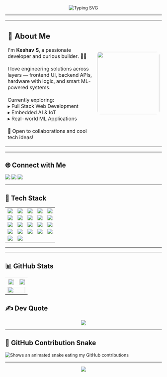 <!-- Header Typing Animation -->
<div align="center">
  <img src="https://readme-typing-svg.herokuapp.com?font=Fira+Code&duration=3000&pause=1000&color=00F7FF&center=true&vCenter=true&width=500&lines=Hey+I'm+Keshav+S;Fullstack+Dev+%7C+ML+%26+IoT+Enthusiast;Welcome+to+my+GitHub+space+%F0%9F%92%AB" alt="Typing SVG" />
</div>

---

<table>
  <tr>
    <td width="65%">
      <h2>💫 About Me</h2>
      <p>
        I'm <strong>Keshav S</strong>, a passionate developer and curious builder. 👨‍💻<br><br>
        I love engineering solutions across layers — frontend UI, backend APIs, hardware with logic, and smart ML-powered systems.<br><br>
        Currently exploring:<br>
        ▸ Full Stack Web Development<br>
        ▸ Embedded AI & IoT<br>
        ▸ Real-world ML Applications<br><br>
        🤝 Open to collaborations and cool tech ideas!
      </p>
    </td>
    <td align="center">
      <img src="https://media3.giphy.com/media/FcqKy4Kj7XOK0hCW4g/giphy.gif" width="200px" height="200px" style="border-radius:10px;" />
    </td>
  </tr>
</table>

---

## 🌐 Connect with Me  
<p>
  <a href="mailto:kodewithkeshav@gmail.com"><img src="https://img.shields.io/badge/Gmail-D14836?style=for-the-badge&logo=gmail&logoColor=white"/></a>
  <a href="https://instagram.com/_.keshav1023.___"><img src="https://img.shields.io/badge/Instagram-%23E4405F.svg?style=for-the-badge&logo=Instagram&logoColor=white"/></a>
  <a href="https://linkedin.com/in/keshav-s-545345266"><img src="https://img.shields.io/badge/LinkedIn-%230077B5.svg?style=for-the-badge&logo=linkedin&logoColor=white"/></a>
</p>

---

## 🧰 Tech Stack

<table>
  <tr>
    <td><img src="https://img.shields.io/badge/C-%2300599C.svg?style=for-the-badge&logo=c&logoColor=white"/></td>
    <td><img src="https://img.shields.io/badge/C++-%2300599C.svg?style=for-the-badge&logo=c%2B%2B&logoColor=white"/></td>
    <td><img src="https://img.shields.io/badge/Python-3670A0?style=for-the-badge&logo=python&logoColor=ffdd54"/></td>
    <td><img src="https://img.shields.io/badge/Java-%23ED8B00.svg?style=for-the-badge&logo=openjdk&logoColor=white"/></td>
    <td><img src="https://img.shields.io/badge/Dart-%230175C2.svg?style=for-the-badge&logo=dart&logoColor=white"/></td>
  </tr>
  <tr>
    <td><img src="https://img.shields.io/badge/HTML5-%23E34F26.svg?style=for-the-badge&logo=html5&logoColor=white"/></td>
    <td><img src="https://img.shields.io/badge/CSS3-%231572B6.svg?style=for-the-badge&logo=css3&logoColor=white"/></td>
    <td><img src="https://img.shields.io/badge/JavaScript-%23323330.svg?style=for-the-badge&logo=javascript&logoColor=%23F7DF1E"/></td>
    <td><img src="https://img.shields.io/badge/React-%2320232a.svg?style=for-the-badge&logo=react&logoColor=%2361DAFB"/></td>
    <td><img src="https://img.shields.io/badge/Flutter-%2302569B.svg?style=for-the-badge&logo=Flutter&logoColor=white"/></td>
  </tr>
  <tr>
    <td><img src="https://img.shields.io/badge/Node.js-6DA55F?style=for-the-badge&logo=node.js&logoColor=white"/></td>
    <td><img src="https://img.shields.io/badge/Express.js-%23404d59.svg?style=for-the-badge&logo=express&logoColor=%2361DAFB"/></td>
    <td><img src="https://img.shields.io/badge/MongoDB-%234ea94b.svg?style=for-the-badge&logo=mongodb&logoColor=white"/></td>
    <td><img src="https://img.shields.io/badge/MySQL-4479A1.svg?style=for-the-badge&logo=mysql&logoColor=white"/></td>
    <td><img src="https://img.shields.io/badge/Firebase-a08021?style=for-the-badge&logo=firebase&logoColor=ffcd34"/></td>
  </tr>
  <tr>
    <td><img src="https://img.shields.io/badge/TailwindCSS-%2338B2AC.svg?style=for-the-badge&logo=tailwind-css&logoColor=white"/></td>
    <td><img src="https://img.shields.io/badge/Bootstrap-%238511FA.svg?style=for-the-badge&logo=bootstrap&logoColor=white"/></td>
    <td><img src="https://img.shields.io/badge/OpenCV-%23white.svg?style=for-the-badge&logo=opencv&logoColor=white"/></td>
    <td><img src="https://img.shields.io/badge/TensorFlow-%23FF6F00.svg?style=for-the-badge&logo=TensorFlow&logoColor=white"/></td>
    <td><img src="https://img.shields.io/badge/Numpy-%23013243.svg?style=for-the-badge&logo=numpy&logoColor=white"/></td>
  </tr>
  <tr>
    <td><img src="https://img.shields.io/badge/Pandas-%23150458.svg?style=for-the-badge&logo=pandas&logoColor=white"/></td>
    <td><img src="https://img.shields.io/badge/Matplotlib-%23ffffff.svg?style=for-the-badge&logo=Matplotlib&logoColor=black"/></td>
  </tr>
</table>

---

---

## 📊 GitHub Stats  

<div align="center">

  <table>
    <tr>
      <td align="center" width="50%">
        <img src="https://github-readme-stats.vercel.app/api?username=kodewithkeshav&show_icons=true&theme=tokyonight&hide_border=false&count_private=true" width="95%" />
      </td>
      <td align="center" width="50%">
        <img src="https://nirzak-streak-stats.vercel.app/?user=kodewithkeshav&theme=tokyonight&hide_border=false" width="95%" />
      </td>
    </tr>
    <tr>
      <td colspan="2" align="center">
        <img src="https://github-readme-activity-graph.vercel.app/graph?username=kodewithkeshav&theme=react-dark&bg_color=0d1117&hide_border=true&area=true&custom_title=My%20Contribution%20Graph&area_color=00f7ff&color=00f7ff&line=00f7ff&point=ffffff" width="100%"/>
      </td>
    </tr>
  </table>

</div>

## ✍️ Dev Quote
<p align="center">
  <img src="https://quotes-github-readme.vercel.app/api?type=horizontal&theme=radical"/>
</p>

---

## 🐍 GitHub Contribution Snake

<picture>
  <source media="(prefers-color-scheme: dark)" srcset="https://raw.githubusercontent.com/KodeWithKeshav/KodeWithKeshav/blob/output/snake-dark.svg">
  <source media="(prefers-color-scheme: light)" srcset="https://raw.githubusercontent.com/KodeWithKeshav/KodeWithKeshav/blob/output/snake-light.svg">
  <img alt="Shows an animated snake eating my GitHub contributions" src="https://raw.githubusercontent.com/KodeWithKeshav/KodeWithKeshav/blob/output/snake-light.svg">
</picture>


---

<p align="center">
  <img src="https://capsule-render.vercel.app/api?type=waving&color=gradient&height=100&section=footer"/>
</p>
